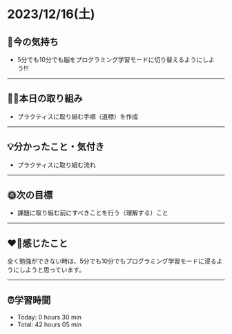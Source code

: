# 2023/12/16(土)
## 🕺今の気持ち
- 5分でも10分でも脳をプログラミング学習モードに切り替えるようにしよう!!!
---

## ✍🏻本日の取り組み
- プラクティスに取り組む手順（道標）を作成
---

## 💡分かったこと・気付き
- プラクティスに取り組む流れ
---

## 🌞次の目標
- 課題に取り組む前にすべきことを行う（理解する）こと
---

## ❤️‍🔥感じたこと
全く勉強ができない時は、5分でも10分でもプログラミング学習モードに浸るようにしようと思っています。

---

## ⏰学習時間
- Today: 0 hours 30 min
- Total: 42 hours 05 min
